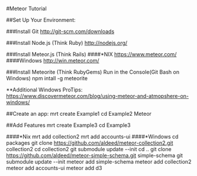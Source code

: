 #Meteor Tutorial

##Set Up Your Environment:

###Install Git
http://git-scm.com/downloads

###Install Node.js (Think Ruby)
http://nodejs.org/

###Install Meteor.js (Think Rails)
####*NIX
https://www.meteor.com/
####Windows
http://win.meteor.com/

###Install Meteorite (Think RubyGems)
Run in the Console(Git Bash on Windows)
npm intall -g meteorite

**Additional Windows ProTips: https://www.discovermeteor.com/blog/using-meteor-and-atmopshere-on-windows/


##Create an app:
mrt create Example1
cd Example2
Meteor

##Add Features
mrt create Example3
cd Example3

####*Nix
mrt add collection2
mrt add accounts-ui
####*Windows
cd packages
git clone https://github.com/aldeed/meteor-collection2.git collection2
cd collection2
git submodule update --init
cd ..
git clone https://github.com/aldeed/meteor-simple-schema.git simple-schema
git submodule update --init
meteor add simple-schema
meteor add collection2
meteor add accounts-ui
meteor add d3
